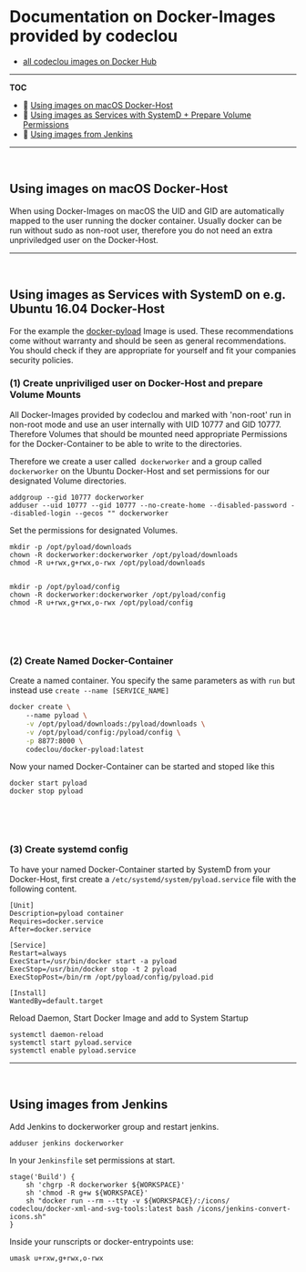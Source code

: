 # Documentation on Docker-Images provided by codeclou 


 * [all codeclou images on Docker Hub](https://hub.docker.com/u/codeclou/)

-----

**TOC**

 * :monkey: [Using images on macOS Docker-Host](#macos)
 * :monkey: [Using images as Services with SystemD + Prepare Volume Permissions](#ubuntu-systemd)
 * :monkey: [Using images from Jenkins](#jenkins)

------

<p>&nbsp;</p>

<a id="macos"></a>
## Using images on macOS Docker-Host

When using Docker-Images on macOS the UID and GID are automatically mapped to the user running the docker container.
Usually docker can be run without sudo as non-root user, therefore you do not need an extra unpriviledged user on the Docker-Host.


------

<p>&nbsp;</p>

<a id="ubuntu-systemd"></a>
## Using images as Services with SystemD on e.g. Ubuntu 16.04 Docker-Host

For the example the [docker-pyload](https://github.com/codeclou/docker-pyload) Image is used. These recommendations come without warranty and should be seen as general recommendations. You should check if they are appropriate for yourself and fit your companies security policies.


### (1) Create unpriviliged user on Docker-Host and prepare Volume Mounts

All Docker-Images provided by codeclou and marked with 'non-root' run in non-root mode and use an user internally with UID 10777 and GID 10777.
Therefore Volumes that should be mounted need appropriate Permissions for the Docker-Container to be able to write to the directories.

Therefore we create a user called  `dockerworker` and a group called `dockerworker` on the Ubuntu Docker-Host
and set permissions for our designated Volume directories.

```
addgroup --gid 10777 dockerworker
adduser --uid 10777 --gid 10777 --no-create-home --disabled-password --disabled-login --gecos "" dockerworker
```

Set the permissions for designated Volumes.

```
mkdir -p /opt/pyload/downloads
chown -R dockerworker:dockerworker /opt/pyload/downloads
chmod -R u+rwx,g+rwx,o-rwx /opt/pyload/downloads


mkdir -p /opt/pyload/config
chown -R dockerworker:dockerworker /opt/pyload/config
chmod -R u+rwx,g+rwx,o-rwx /opt/pyload/config
```


<p>&nbsp;</p>
<p>&nbsp;</p>


### (2) Create Named Docker-Container

Create a named container. You specify the same parameters as with `run` but instead use `create --name [SERVICE_NAME]`

```bash
docker create \ 
    --name pyload \
    -v /opt/pyload/downloads:/pyload/downloads \
    -v /opt/pyload/config:/pyload/config \
    -p 8877:8000 \
    codeclou/docker-pyload:latest
```

Now your named Docker-Container can be started and stoped like this

```
docker start pyload
docker stop pyload
```


<p>&nbsp;</p>
<p>&nbsp;</p>

### (3) Create systemd config

To have your named Docker-Container started by SystemD from your Docker-Host, first create a `/etc/systemd/system/pyload.service` file with the following content.

```
[Unit]
Description=pyload container
Requires=docker.service
After=docker.service

[Service]
Restart=always
ExecStart=/usr/bin/docker start -a pyload
ExecStop=/usr/bin/docker stop -t 2 pyload
ExecStopPost=/bin/rm /opt/pyload/config/pyload.pid

[Install]
WantedBy=default.target
```

Reload Daemon, Start Docker Image and add to System Startup

```
systemctl daemon-reload
systemctl start pyload.service
systemctl enable pyload.service
```


------

<p>&nbsp;</p>

<a id="jenkins"></a>
## Using images from Jenkins

Add Jenkins to dockerworker group and restart jenkins.

```
adduser jenkins dockerworker
```

In your `Jenkinsfile` set permissions at start.

```
stage('Build') {
    sh 'chgrp -R dockerworker ${WORKSPACE}'
    sh 'chmod -R g+w ${WORKSPACE}'
    sh "docker run --rm --tty -v ${WORKSPACE}/:/icons/ codeclou/docker-xml-and-svg-tools:latest bash /icons/jenkins-convert-icons.sh"
}
```

Inside your runscripts or docker-entrypoints use:

```
umask u+rxw,g+rwx,o-rwx
```
